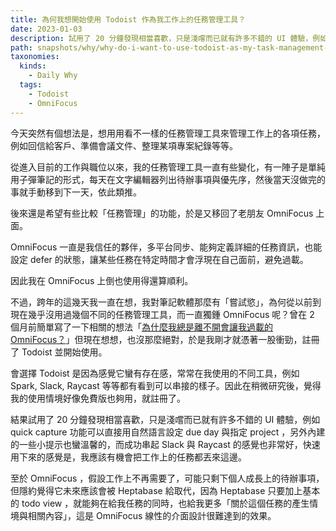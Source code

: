```yaml
---
title: 為何我想開始使用 Todoist 作為我工作上的任務管理工具？
date: 2023-01-03
description: 試用了 20 分鐘發現相當喜歡，只是淺嚐而已就有許多不錯的 UI 體驗，例如 quick capture 功能可以直接用自然語言設定 due day 與指定 project 
path: snapshots/why/why-do-i-want-to-use-todoist-as-my-task-management-tool-at-work
taxonomies:
  kinds: 
    - Daily Why
  tags: 
    - Todoist
    - OmniFocus
---
```


今天突然有個想法是，想用用看不一樣的任務管理工具來管理工作上的各項任務，例如回信給客戶、準備會議文件、整理某項專案紀錄等等。

從進入目前的工作與職位以來，我的任務管理工具一直有些變化，有一陣子是單純用子彈筆記的形式，每天在文字編輯器列出待辦事項與優先序，然後當天沒做完的事就手動移到下一天，依此類推。

後來還是希望有些比較「任務管理」的功能，於是又移回了老朋友 OmniFocus 上面。

OmniFocus 一直是我信任的夥伴，多平台同步、能夠定義詳細的任務資訊，也能設定 defer 的狀態，讓某些任務在特定時間才會浮現在自己面前，避免過載。

因此我在 OmniFocus 上倒也使用得還算順利。

不過，跨年的這幾天我一直在想，我對筆記軟體那麼有「嘗試慾」，為何從以前到現在幾乎沒用過幾個不同的任務管理工具，而一直獨鍾 OmniFocus 呢？曾在 2 個月前簡單寫了一下相關的想法「[為什麼我總是離不開會讓我過載的 OmniFocus？](@/snapshots/why-why-cant-i-leave-omnifocus.md)」但現在想想，也沒那麼絕對，於是我剛才就憑著一股衝勁，註冊了 Todoist 並開始使用。

會選擇 Todoist 是因為感覺它蠻有存在感，常常在我使用的不同工具，例如 Spark, Slack, Raycast 等等都有看到可以串接的樣子。因此在稍微研究後，覺得我的使用情境好像免費版也夠用，就註冊了。

結果試用了 20 分鐘發現相當喜歡，只是淺嚐而已就有許多不錯的 UI 體驗，例如 quick capture 功能可以直接用自然語言設定 due day 與指定 project ，另外內建的一些小提示也蠻溫馨的，而成功串起 Slack 與 Raycast 的感覺也非常好，快速用下來的感覺是，我應該有機會把工作上的任務都丟來這邊。

至於 OmniFocus ，假設工作上不再需要了，可能只剩下個人成長上的待辦事項，但隱約覺得它未來應該會被 Heptabase 給取代，因為 Heptabase 只要加上基本的 todo view ，就能夠在給我任務的同時，也給我更多「關於這個任務的產生情境與相關內容」，這是 OmniFocus 線性的介面設計很難達到的效果。